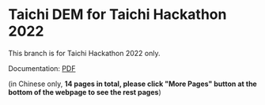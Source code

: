 # Taichi DEM for Taichi Hackathon 2022
This branch is for Taichi Hackathon 2022 only.

Documentation: [PDF](Taichi_Hackathon_2022_Documentation_zh-Hans.pdf)

(in Chinese only, **14 pages in total, please click "More Pages" button at the bottom of the webpage to see the rest pages**)